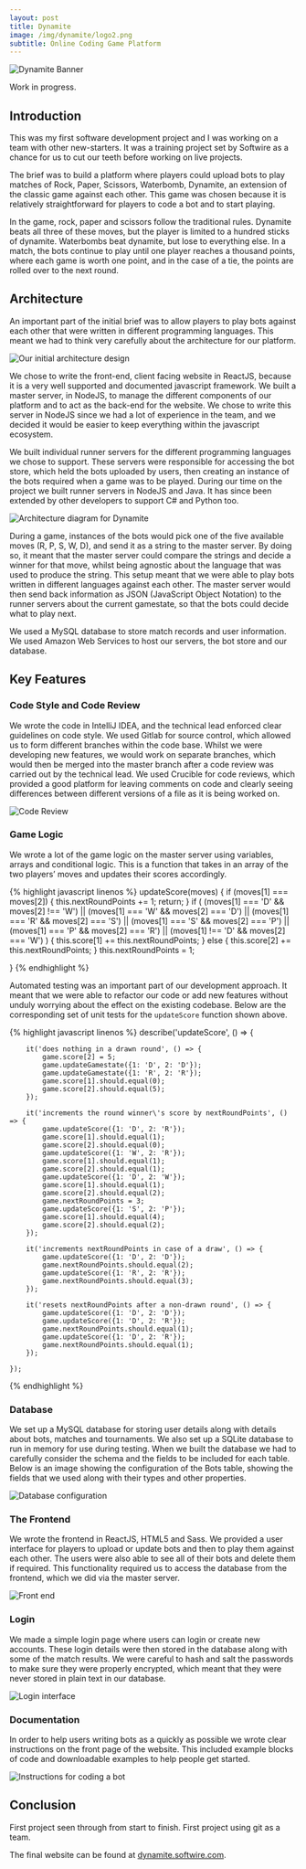 ```yaml
---
layout: post
title: Dynamite
image: /img/dynamite/logo2.png
subtitle: Online Coding Game Platform
---
```


![Dynamite Banner](/img/dynamite/banner.png)

Work in progress.

## Introduction

This was my first software development project and I was working on a team with other new-starters. It was a training project set by Softwire as a chance for us to cut our teeth before working on live projects.

The brief was to build a platform where players could upload bots to play matches of Rock, Paper, Scissors, Waterbomb, Dynamite, an extension of the classic game against each other. This game was chosen because it is relatively straightforward for players to code a bot and to start playing. 

In the game, rock, paper and scissors follow the traditional rules. Dynamite beats all three of these moves, but the player is limited to a hundred sticks of dynamite. Waterbombs beat dynamite, but lose to everything else. In a match, the bots continue to play until one player reaches a thousand points, where each game is worth one point, and in the case of a tie, the points are rolled over to the next round.

## Architecture

An important part of the initial brief was to allow players to play bots against each other that were written in different programming languages. This meant we had to think very carefully about the architecture for our platform.

![Our initial architecture design](/img/dynamite/whiteboardArchitecture.png)

We chose to write the front-end, client facing website in ReactJS, because it is a very well supported and documented javascript framework. We built a master server, in NodeJS, to manage the different components of our platform and to act as the back-end for the website. We chose to write this server in NodeJS since we had a lot of experience in the team, and we decided it would be easier to keep everything within the javascript ecosystem.

We built individual runner servers for the different programming languages we chose to support. These servers were responsible for accessing the bot store, which held the bots uploaded by users, then creating an instance of the bots required when a game was to be played. During our time on the project we built runner servers in NodeJS and Java. It has since been extended by other developers to support C# and Python too.

![Architecture diagram for Dynamite](/img/dynamite/architecture.png)

During a game, instances of the bots would pick one of the five available moves (R, P, S, W, D), and send it as a string to the master server. By doing so, it meant that the master server could compare the strings and decide a winner for that move, whilst being agnostic about the language that was used to produce the string. This setup meant that we were able to play bots written in different languages against each other. The master server would then send back information as JSON (JavaScript Object Notation) to the runner servers about the current gamestate, so that the bots could decide what to play next. 

We used a MySQL database to store match records and user information. We used Amazon Web Services to host our servers, the bot store and our database. 

## Key Features

### Code Style and Code Review

We wrote the code in IntelliJ IDEA, and the technical lead enforced clear guidelines on code style. We used Gitlab for source control, which allowed us to form different branches within the code base. Whilst we were developing new features, we would work on separate branches, which would then be merged into the master branch after a code review was carried out by the technical lead. We used Crucible for code reviews, which provided a good platform for leaving comments on code and clearly seeing differences between different versions of a file as it is being worked on.

![Code Review](/img/dynamite/codeReview.png)

### Game Logic

We wrote a lot of the game logic on the master server using variables, arrays and conditional logic. This is a function that takes in an array of the two players’ moves and updates their scores accordingly.

{% highlight javascript linenos %}
updateScore(moves) {
    if (moves[1] === moves[2]) {
        this.nextRoundPoints += 1;
        return;
    }
    if (
        (moves[1] === 'D' && moves[2] !== 'W') ||
        (moves[1] === 'W' && moves[2] === 'D') ||
        (moves[1] === 'R' && moves[2] === 'S') ||
        (moves[1] === 'S' && moves[2] === 'P') ||
        (moves[1] === 'P' && moves[2] === 'R') ||
        (moves[1] !== 'D' && moves[2] === 'W')
    ) {
        this.score[1] += this.nextRoundPoints;
    } else {
        this.score[2] += this.nextRoundPoints;
    }
    this.nextRoundPoints = 1;

}
{% endhighlight %}

Automated testing was an important part of our development approach. It meant that we were able to refactor our code or add new features without unduly worrying about the effect on the existing codebase. Below are the corresponding set of unit tests for the `updateScore` function shown above.

{% highlight javascript linenos %}
describe('updateScore', () => {

        it('does nothing in a drawn round', () => {
            game.score[2] = 5;
            game.updateGamestate({1: 'D', 2: 'D'});
            game.updateGamestate({1: 'R', 2: 'R'});
            game.score[1].should.equal(0);
            game.score[2].should.equal(5);
        });

        it('increments the round winner\'s score by nextRoundPoints', () => {
            game.updateScore({1: 'D', 2: 'R'});
            game.score[1].should.equal(1);
            game.score[2].should.equal(0);
            game.updateScore({1: 'W', 2: 'R'});
            game.score[1].should.equal(1);
            game.score[2].should.equal(1);
            game.updateScore({1: 'D', 2: 'W'});
            game.score[1].should.equal(1);
            game.score[2].should.equal(2);
            game.nextRoundPoints = 3;
            game.updateScore({1: 'S', 2: 'P'});
            game.score[1].should.equal(4);
            game.score[2].should.equal(2);
        });

        it('increments nextRoundPoints in case of a draw', () => {
            game.updateScore({1: 'D', 2: 'D'});
            game.nextRoundPoints.should.equal(2);
            game.updateScore({1: 'R', 2: 'R'});
            game.nextRoundPoints.should.equal(3);
        });

        it('resets nextRoundPoints after a non-drawn round', () => {
            game.updateScore({1: 'D', 2: 'D'});
            game.updateScore({1: 'D', 2: 'R'});
            game.nextRoundPoints.should.equal(1);
            game.updateScore({1: 'D', 2: 'R'});
            game.nextRoundPoints.should.equal(1);
        });

    });
{% endhighlight %}

### Database

We set up a MySQL database for storing user details along with details about bots, matches and tournaments. We also set up a SQLite database to run in memory for use during testing. When we built the database we had to carefully consider the schema and the fields to be included for each table. Below is an image showing the configuration of the Bots table, showing the fields that we used along with their types and other properties.

![Database configuration](/img/dynamite/database.png)

### The Frontend

We wrote the frontend in ReactJS, HTML5 and Sass. We provided a user interface for players to upload or update bots and then to play them against each other. The users were also able to see all of their bots and delete them if required. This functionality required us to access the database from the frontend, which we did via the master server.

![Front end](/img/dynamite/frontEnd.png)

### Login

We made a simple login page where users can login or create new accounts. These login details were then stored in the database along with some of the match results. We were careful to hash and salt the passwords to make sure they were properly encrypted, which meant that they were never stored in plain text in our database.

![Login interface](/img/dynamite/login.png)

### Documentation

In order to help users writing bots as a quickly as possible we wrote clear instructions on the front page of the website. This included example blocks of code and downloadable examples to help people get started. 

![Instructions for coding a bot](/img/dynamite/instructions.png)

## Conclusion



First project seen through from start to finish. First project using git as a team.

The final website can be found at [dynamite.softwire.com](https://dynamite.softwire.com/).